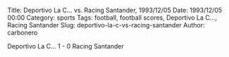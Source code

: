 Title: Deportivo La C… vs. Racing Santander, 1993/12/05
Date: 1993/12/05 00:00
Category: sports
Tags: football, football scores, Deportivo La C…, Racing Santander
Slug: deportivo-la-c-vs-racing-santander
Author: carbonero


Deportivo La C… 1 - 0 Racing Santander
